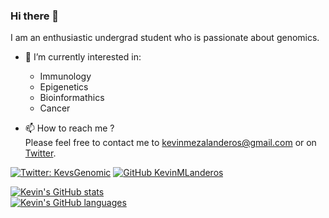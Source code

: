 ### Hi there 👋

<!--
**KevinMLanderos/KevinMLanderos** is a ✨ _special_ ✨ repository because its `README.md` (this file) appears on your GitHub profile.

Here are some ideas to get you started:

- 🔭 I’m currently working on ...
- 🌱 I’m currently learning ...
- 👯 I’m looking to collaborate on ...
- 🤔 I’m looking for help with ...
- 💬 Ask me about ...
- 😄 Pronouns: ...
- ⚡ Fun fact: ...
[![Linkedin: thaianebraga](https://img.shields.io/badge/-thaianebraga-blue?style=flat-square&logo=Linkedin&logoColor=white&link=https://www.linkedin.com/in/thaianebraga/)](https://www.linkedin.com/in/thaianebraga/)
[![Top Langs](https://github-readme-stats.vercel.app/api/top-langs/?username=KevinMLanderos&langs_count=8)](https://github.com/anuraghazra/github-readme-stats)
-->

I am an enthusiastic undergrad student who is passionate about genomics.
- 🔭 I’m currently interested in:
  - Immunology
  - Epigenetics
  - Bioinformathics
  - Cancer
  
- 📫 How to reach me ?  
Please feel free to contact me to kevinmezalanderos@gmail.com or on [Twitter](https://twitter.com/KevsGenomic).


[![Twitter: KevsGenomic](https://img.shields.io/twitter/follow/KevsGenomic?style=social)](https://twitter.com/KevsGenomic)
[![GitHub KevinMLanderos](https://img.shields.io/github/followers/KevinMLanderos?label=follow&style=social)](https://github.com/KevinMLanderos)


[![Kevin's GitHub stats](https://github-readme-stats.vercel.app/api?username=KevinMLanderos&show_icons=true&theme=merko)](https://github.com/anuraghazra/github-readme-stats)  
[![Kevin's GitHub languages](https://github-readme-stats.vercel.app/api/top-langs?username=KevinMLanderos&layout=compact&theme=dark)](https://github.com/anuraghazra/github-readme-stats)

